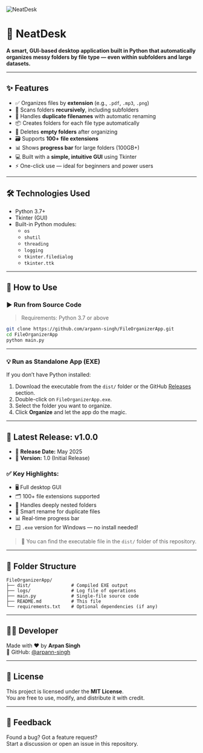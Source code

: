 ![NeatDesk](https://github.com/user-attachments/assets/98fbae13-19ad-4dfb-af2c-895606ffaee5)
# 📁 NeatDesk

**A smart, GUI-based desktop application built in Python that automatically organizes messy folders by file type — even within subfolders and large datasets.**

---

## ✨ Features

- ✅ Organizes files by **extension** (e.g., `.pdf`, `.mp3`, `.png`)
- 🔁 Scans folders **recursively**, including subfolders
- 🧠 Handles **duplicate filenames** with automatic renaming
- 📦 Creates folders for each file type automatically
- 🧹 Deletes **empty folders** after organizing
- 🗃️ Supports **100+ file extensions**
- 📊 Shows **progress bar** for large folders (100GB+)
- 💻 Built with a **simple, intuitive GUI** using Tkinter
- ⚡ One-click use — ideal for beginners and power users

---

## 🛠 Technologies Used

- Python 3.7+
- Tkinter (GUI)
- Built-in Python modules:
  - `os`
  - `shutil`
  - `threading`
  - `logging`
  - `tkinter.filedialog`
  - `tkinter.ttk`

---

## 💾 How to Use

### ▶️ Run from Source Code

> Requirements: Python 3.7 or above

```bash
git clone https://github.com/arpann-singh/FileOrganizerApp.git
cd FileOrganizerApp
python main.py
```

---

### 💡 Run as Standalone App (EXE)

If you don’t have Python installed:

1. Download the executable from the `dist/` folder or the GitHub [Releases](https://github.com/arpann-singh/FileOrganizerApp/releases) section.
2. Double-click on `FileOrganizerApp.exe`.
3. Select the folder you want to organize.
4. Click **Organize** and let the app do the magic.

---

## 🚀 Latest Release: v1.0.0

- 📅 **Release Date:** May 2025  
- 🔖 **Version:** 1.0 (Initial Release)

### ✅ Key Highlights:

- 🖥️ Full desktop GUI
- 🗂️ 100+ file extensions supported
- 📁 Handles deeply nested folders
- 🧠 Smart rename for duplicate files
- 📊 Real-time progress bar
- 🪟 `.exe` version for Windows — no install needed!

> 🔽 You can find the executable file in the `dist/` folder of this repository.

---

## 📂 Folder Structure

```
FileOrganizerApp/
├── dist/               # Compiled EXE output
├── logs/               # Log file of operations
├── main.py             # Single-file source code
├── README.md           # This file
└── requirements.txt    # Optional dependencies (if any)
```

---

## 👨‍💻 Developer

Made with ❤️ by **Arpan Singh**  
🔗 GitHub: [@arpann-singh](https://github.com/arpann-singh)

---

## 📜 License

This project is licensed under the **MIT License**.  
You are free to use, modify, and distribute it with credit.

---

## 💬 Feedback

Found a bug? Got a feature request?  
Start a discussion or open an issue in this repository.
